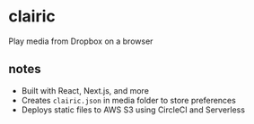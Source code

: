 # clairic
Play media from Dropbox on a browser

## notes
- Built with React, Next.js, and more
- Creates `clairic.json` in media folder to store preferences
- Deploys static files to AWS S3 using CircleCI and Serverless
